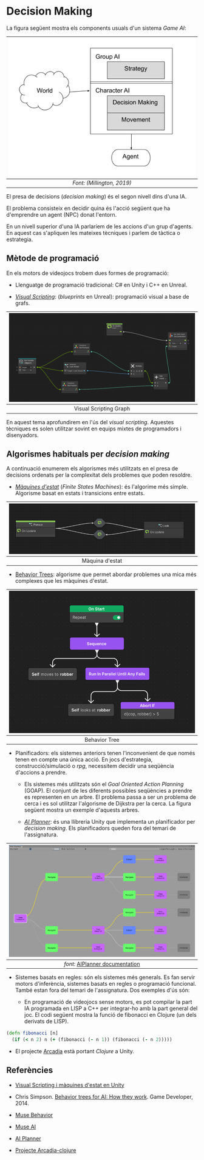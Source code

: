 # Decision Making

La figura següent mostra els components usuals d'un sistema *Game AI*:

|![Esquema GameAI](figures/esquema.png)|
|:--:| 
| *Font: (Millington, 2019)* |

El presa de decisions (*decision making*) és el segon nivell dins d'una IA. 

El problema consisteix en decidir quina és l'acció següent que ha d'emprendre un agent (NPC) donat l'entorn.

En un nivell superior d'una IA parlaríem de les accions d'un grup d'agents. En aquest cas s'apliquen les mateixes tècniques i parlem de tàctica o estrategia.

## Mètode de programació

En els motors de videojocs trobem dues formes de programació:

- Llenguatge de programació tradicional: C# en Unity i C++ en Unreal.

- *[Visual Scripting](vs.md)*: (*blueprints* en Unreal): programació visual a base de grafs.

|![](figures/pursue.png)|
|:--:| 
| Visual Scripting Graph |

En aquest tema aprofundirem en l'ús del *visual scripting*. Aquestes tècniques es solen utilitzar sovint en equips mixtes de programadors i disenyadors.

## Algorismes habituals per *decision making*

A continuació enumerem els algorismes més utilitzats en el presa de decisions ordenats per la complexitat dels problemes que poden resoldre.

- *[Màquines d'estat](fsm.md)* (*Finite States Machines*): és l'algorime més simple. Algorisme basat en estats i transicions entre estats.

|![](figures/fsm.png)|
|:--:| 
| Màquina d'estat |

- [Behavior Trees](bts.md): algorisme que permet abordar problemes una mica més complexes que les màquines d'estat.

|![](figures/bt.png)|
|:--:| 
| Behavior Tree |

- Planificadors: els sistemes anteriors tenen l'inconvenient de que només tenen en compte una única acció. En jocs d'estrategia, construcció/simulació o *rpg*, necessitem decidir una seqüència d'accions a prendre. 

  - Els sistemes més utilitzats són el *Goal Oriented Action Planning* (GOAP). El conjunt de les diferents possibles seqüències a prendre es representen en un arbre. El problema passa a ser un problema de cerca i es sol utilitzar l'algorisme de Dijkstra per la cerca. La figura següent mostra un exemple d'aquests arbres.

  - *[AI Planner](https://docs.unity3d.com/Packages/com.unity.ai.planner@0.3/manual/index.html)*: és una llibreria Unity que implementa un planificador per *decision making*. Els planificadors queden fora del temari de l'assignatura.

|![](figures/PlanVisualizer.png)|
|:--:| 
| *font*: [AIPlanner documentation](https://docs.unity3d.com/Packages/com.unity.ai.planner@0.3/manual/PlanVisualizer.html) |

- Sistemes basats en regles: són els sistemes més generals. Es fan servir motors d'inferència, sistemes basats en regles o programació funcional. També estan fora del temari de l'assignatura. Dos exemples d'ús són:

  - En programació de videojocs sense motors, es pot compilar la part IA programada en LISP a C++ per integrar-ho amb la part general del joc. El codi següent mostra la funció de fibonacci en Clojure (un dels derivats de LISP). 
```clojure
(defn fibonacci [n]
  (if (< n 2) n (+ (fibonacci (- n 1)) (fibonacci (- n 2)))))
```

  - El projecte [Arcadia](https://arcadia-unity.github.io/) està portant *Clojure* a Unity.

## Referències

- [Visual Scripting i màquines d'estat en Unity](https://docs.unity3d.com/Packages/com.unity.visualscripting@1.9/manual/index.html)

- Chris Simpson. [Behavior trees for AI: How they work](https://www.gamedeveloper.com/programming/behavior-trees-for-ai-how-they-work). Game Developer, 2014.

- [Muse Behavior](https://docs.unity3d.com/Packages/com.unity.muse.behavior@0.10/manual/index.html)

- [Muse AI](https://unity.com/products/muse)

- [AI Planner](https://docs.unity3d.com/Packages/com.unity.ai.planner@0.3/manual/index.html)

- [Projecte Arcadia-clojure](https://arcadia-unity.github.io/)


